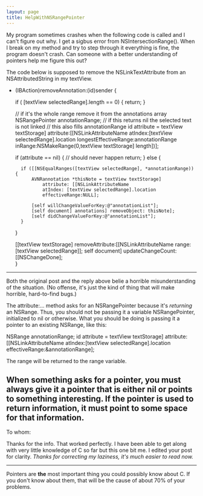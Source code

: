 ```yaml
---
layout: page
title: HelpWithNSRangePointer
---
```


My program sometimes crashes when the following code is called and I can't figure out why.  I get a sigbus error from NSIntersectionRange().  When I break on my method and try to step through it everything is fine, the program doesn't crash.  Can someone with a better understanding of pointers help me figure this out?

The code below is supposed to remove the NSLinkTextAttribute from an NSAttributedString in my textView.

    
- (IBAction)removeAnnotation:(id)sender {

	if ( [textView selectedRange].length == 0) {
		return;
	}

	// if it's the whole range remove it from the annotations array
	NSRangePointer annotationRange;
	// if this returns nil the selected text is not linked 
	// this also fills annotationRange
	id attribute = textView textStorage] attribute:[[NSLinkAttributeName 
		atIndex:[textView selectedRange].location
		longestEffectiveRange:annotationRange
		inRange:NSMakeRange(0,textView textStorage] length])];
		
	if (attribute == nil) { // should never happen
		return;
	} else {

		if ([[NSEqualRanges([textView selectedRange], *annotationRange)) {
			AVNRannotation *thisNote = textView textStorage] 
				attribute: [[NSLinkAttributeName
				atIndex: [textView selectedRange].location
				effectiveRange:NULL];
			
			[self willChangeValueForKey:@"annotationList"];
			[self document] annotations] removeObject: thisNote];
			[self didChangeValueForKey:@"annotationList"];
		}
	}
	
	[[textView textStorage] removeAttribute:[[NSLinkAttributeName range:[textView selectedRange]];
	self document] updateChangeCount:[[NSChangeDone];	
}



----

Both the original post and the reply above belie a horrible misunderstanding of the situation. (No offense, it's just the kind of thing that will make horrible, hard-to-find bugs.)

The     attribute:... method asks for an NSRangePointer because it's *returning* an NSRange. Thus, you should not be passing it a variable NSRangePointer, initialized to nil or otherwise. What you should be doing is passing it a pointer to an existing NSRange, like this:
    
NSRange annotationRange;
id attribute = textView textStorage] attribute:[[NSLinkAttributeName 
	atIndex:[textView selectedRange].location
	effectiveRange:&annotationRange];


The range will be returned to the     range variable.

When something asks for a pointer, you must always give it a pointer that is either nil or points to something interesting. If the pointer is used to return information, it must point to some space for that information.
----
To whom:

Thanks for the info.  That worked perfectly.  I have been able to get along with very little knowledge of C so far but this one bit me.  I edited your post for clarity. *Thanks for correcting my laziness, it's much easier to read now.*

----

Pointers are **the** most important thing you could possibly know about C. If you don't know about them, that will be the cause of about 70% of your problems.

